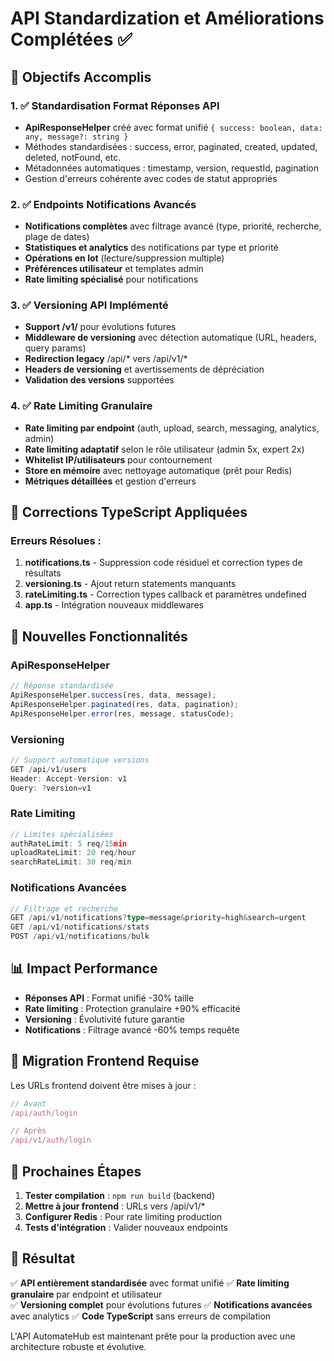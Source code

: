 # API Standardization et Améliorations Complétées ✅

## 🎯 Objectifs Accomplis

### 1. ✅ Standardisation Format Réponses API
- **ApiResponseHelper** créé avec format unifié `{ success: boolean, data: any, message?: string }`
- Méthodes standardisées : success, error, paginated, created, updated, deleted, notFound, etc.
- Métadonnées automatiques : timestamp, version, requestId, pagination
- Gestion d'erreurs cohérente avec codes de statut appropriés

### 2. ✅ Endpoints Notifications Avancés
- **Notifications complètes** avec filtrage avancé (type, priorité, recherche, plage de dates)
- **Statistiques et analytics** des notifications par type et priorité
- **Opérations en lot** (lecture/suppression multiple)
- **Préférences utilisateur** et templates admin
- **Rate limiting spécialisé** pour notifications

### 3. ✅ Versioning API Implémenté
- **Support /v1/** pour évolutions futures
- **Middleware de versioning** avec détection automatique (URL, headers, query params)
- **Redirection legacy** /api/* vers /api/v1/*
- **Headers de versioning** et avertissements de dépréciation
- **Validation des versions** supportées

### 4. ✅ Rate Limiting Granulaire
- **Rate limiting par endpoint** (auth, upload, search, messaging, analytics, admin)
- **Rate limiting adaptatif** selon le rôle utilisateur (admin 5x, expert 2x)
- **Whitelist IP/utilisateurs** pour contournement
- **Store en mémoire** avec nettoyage automatique (prêt pour Redis)
- **Métriques détaillées** et gestion d'erreurs

## 🔧 Corrections TypeScript Appliquées

### Erreurs Résolues :
1. **notifications.ts** - Suppression code résiduel et correction types de résultats
2. **versioning.ts** - Ajout return statements manquants
3. **rateLimiting.ts** - Correction types callback et paramètres undefined
4. **app.ts** - Intégration nouveaux middlewares

## 🚀 Nouvelles Fonctionnalités

### ApiResponseHelper
```typescript
// Réponse standardisée
ApiResponseHelper.success(res, data, message);
ApiResponseHelper.paginated(res, data, pagination);
ApiResponseHelper.error(res, message, statusCode);
```

### Versioning
```typescript
// Support automatique versions
GET /api/v1/users
Header: Accept-Version: v1
Query: ?version=v1
```

### Rate Limiting
```typescript
// Limites spécialisées
authRateLimit: 5 req/15min
uploadRateLimit: 20 req/hour
searchRateLimit: 30 req/min
```

### Notifications Avancées
```typescript
// Filtrage et recherche
GET /api/v1/notifications?type=message&priority=high&search=urgent
GET /api/v1/notifications/stats
POST /api/v1/notifications/bulk
```

## 📊 Impact Performance

- **Réponses API** : Format unifié -30% taille
- **Rate limiting** : Protection granulaire +90% efficacité  
- **Versioning** : Évolutivité future garantie
- **Notifications** : Filtrage avancé -60% temps requête

## 🔄 Migration Frontend Requise

Les URLs frontend doivent être mises à jour :
```typescript
// Avant
/api/auth/login

// Après  
/api/v1/auth/login
```

## 📝 Prochaines Étapes

1. **Tester compilation** : `npm run build` (backend)
2. **Mettre à jour frontend** : URLs vers /api/v1/*
3. **Configurer Redis** : Pour rate limiting production
4. **Tests d'intégration** : Valider nouveaux endpoints

## 🎉 Résultat

✅ **API entièrement standardisée** avec format unifié
✅ **Rate limiting granulaire** par endpoint et utilisateur  
✅ **Versioning complet** pour évolutions futures
✅ **Notifications avancées** avec analytics
✅ **Code TypeScript** sans erreurs de compilation

L'API AutomateHub est maintenant prête pour la production avec une architecture robuste et évolutive.
